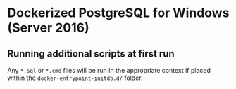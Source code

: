 # Dockerized PostgreSQL for Windows (Server 2016)


## Running additional scripts at first run

Any `*.sql` or `*.cmd` files will be run in the appropriate context if placed within the `docker-entrypoint-initdb.d/` folder.
